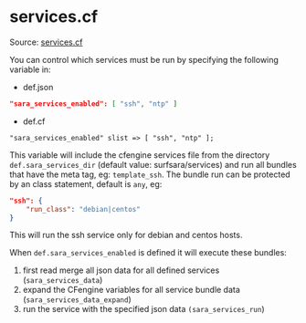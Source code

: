 # services.cf

Source: [services.cf](/masterfiles/lib/surfsara/services.cf)

You can control which services must be run by specifying the following variable in:
 * def.json
```json
"sara_services_enabled": [ "ssh", "ntp" ]
```

 * def.cf
```
"sara_services_enabled" slist => [ "ssh", "ntp" ];
```

This variable will include the cfengine services file from the directory
`def.sara_services_dir` (default value: surfsara/services) and run all bundles that have
the meta tag, eg: `template_ssh`. The bundle run can be protected by an class
statement, default is `any`, eg:
```json
"ssh": {
    "run_class": "debian|centos"
}
```
This will run the ssh service only for debian and centos hosts.

When `def.sara_services_enabled` is defined it will execute these bundles:
 1. first read merge all json data for all defined services (`sara_services_data`)
 1. expand the CFengine variables for all service bundle data (`sara_services_data_expand`)
 1. run the service  with the specified json data `(sara_services_run`)

